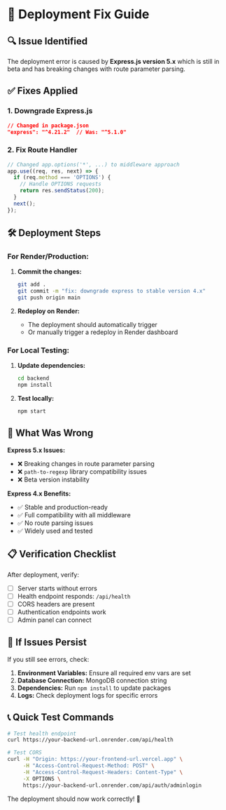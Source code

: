 # 🚀 Deployment Fix Guide

## 🔍 Issue Identified
The deployment error is caused by **Express.js version 5.x** which is still in beta and has breaking changes with route parameter parsing.

## ✅ Fixes Applied

### 1. **Downgrade Express.js**
```json
// Changed in package.json
"express": "^4.21.2"  // Was: "^5.1.0"
```

### 2. **Fix Route Handler**
```javascript
// Changed app.options('*', ...) to middleware approach
app.use((req, res, next) => {
  if (req.method === 'OPTIONS') {
    // Handle OPTIONS requests
    return res.sendStatus(200);
  }
  next();
});
```

## 🛠️ Deployment Steps

### For Render/Production:
1. **Commit the changes:**
   ```bash
   git add .
   git commit -m "fix: downgrade express to stable version 4.x"
   git push origin main
   ```

2. **Redeploy on Render:**
   - The deployment should automatically trigger
   - Or manually trigger a redeploy in Render dashboard

### For Local Testing:
1. **Update dependencies:**
   ```bash
   cd backend
   npm install
   ```

2. **Test locally:**
   ```bash
   npm start
   ```

## 🔧 What Was Wrong

**Express 5.x Issues:**
- ❌ Breaking changes in route parameter parsing
- ❌ `path-to-regexp` library compatibility issues
- ❌ Beta version instability

**Express 4.x Benefits:**
- ✅ Stable and production-ready
- ✅ Full compatibility with all middleware
- ✅ No route parsing issues
- ✅ Widely used and tested

## 📋 Verification Checklist

After deployment, verify:
- [ ] Server starts without errors
- [ ] Health endpoint responds: `/api/health`
- [ ] CORS headers are present
- [ ] Authentication endpoints work
- [ ] Admin panel can connect

## 🚨 If Issues Persist

If you still see errors, check:
1. **Environment Variables:** Ensure all required env vars are set
2. **Database Connection:** MongoDB connection string
3. **Dependencies:** Run `npm install` to update packages
4. **Logs:** Check deployment logs for specific errors

## 📞 Quick Test Commands

```bash
# Test health endpoint
curl https://your-backend-url.onrender.com/api/health

# Test CORS
curl -H "Origin: https://your-frontend-url.vercel.app" \
     -H "Access-Control-Request-Method: POST" \
     -H "Access-Control-Request-Headers: Content-Type" \
     -X OPTIONS \
     https://your-backend-url.onrender.com/api/auth/adminlogin
```

The deployment should now work correctly! 🎉

